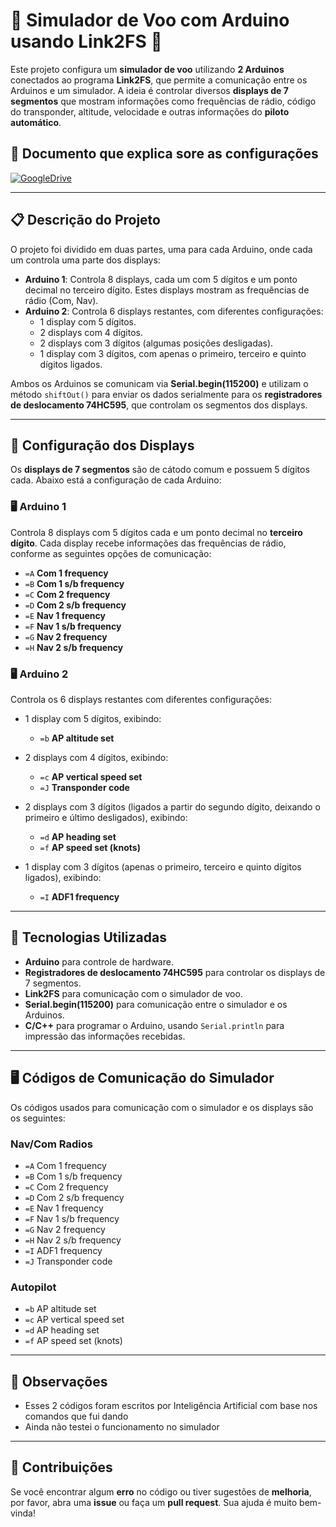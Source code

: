  # 🛫 Simulador de Voo com Arduino usando Link2FS 🛬

Este projeto configura um **simulador de voo** utilizando **2 Arduinos** conectados ao programa **Link2FS**, que permite a comunicação entre os Arduinos e um simulador. A ideia é controlar diversos **displays de 7 segmentos** que mostram informações como frequências de rádio, código do transponder, altitude, velocidade e outras informações do **piloto automático**. 

## 📝 Documento que explica sore as configurações

[![GoogleDrive](https://img.shields.io/badge/-GoogleDrive-FFA500?style=for-the-badge&logo=GoogleDrive&logoColor=white)](https://drive.google.com/file/d/1BnJAFFcH8REipLK50jNiEcZ51p1NylsN/view?usp=sharing)

---

## 📋 Descrição do Projeto

O projeto foi dividido em duas partes, uma para cada Arduino, onde cada um controla uma parte dos displays:

- **Arduino 1**: Controla 8 displays, cada um com 5 dígitos e um ponto decimal no terceiro dígito. Estes displays mostram as frequências de rádio (Com, Nav).
- **Arduino 2**: Controla 6 displays restantes, com diferentes configurações:
  - 1 display com 5 dígitos.
  - 2 displays com 4 dígitos.
  - 2 displays com 3 dígitos (algumas posições desligadas).
  - 1 display com 3 dígitos, com apenas o primeiro, terceiro e quinto dígitos ligados.

Ambos os Arduinos se comunicam via **Serial.begin(115200)** e utilizam o método `shiftOut()` para enviar os dados serialmente para os **registradores de deslocamento 74HC595**, que controlam os segmentos dos displays.

---

## 🔌 Configuração dos Displays

Os **displays de 7 segmentos** são de cátodo comum e possuem 5 dígitos cada. Abaixo está a configuração de cada Arduino:

### 🖥️ Arduino 1

Controla 8 displays com 5 dígitos cada e um ponto decimal no **terceiro dígito**. Cada display recebe informações das frequências de rádio, conforme as seguintes opções de comunicação:

- `=A` **Com 1 frequency**
- `=B` **Com 1 s/b frequency**
- `=C` **Com 2 frequency**
- `=D` **Com 2 s/b frequency**
- `=E` **Nav 1 frequency**
- `=F` **Nav 1 s/b frequency**
- `=G` **Nav 2 frequency**
- `=H` **Nav 2 s/b frequency**

### 🖥️ Arduino 2

Controla os 6 displays restantes com diferentes configurações:

- 1 display com 5 dígitos, exibindo:
  - `=b` **AP altitude set**

- 2 displays com 4 dígitos, exibindo:
  - `=c` **AP vertical speed set**
  - `=J` **Transponder code**

- 2 displays com 3 dígitos (ligados a partir do segundo dígito, deixando o primeiro e último desligados), exibindo:
  - `=d` **AP heading set**
  - `=f` **AP speed set (knots)**

- 1 display com 3 dígitos (apenas o primeiro, terceiro e quinto dígitos ligados), exibindo:
  - `=I` **ADF1 frequency**

---

## 🔧 Tecnologias Utilizadas

- **Arduino** para controle de hardware.
- **Registradores de deslocamento 74HC595** para controlar os displays de 7 segmentos.
- **Link2FS** para comunicação com o simulador de voo.
- **Serial.begin(115200)** para comunicação entre o simulador e os Arduinos.
- **C/C++** para programar o Arduino, usando `Serial.println` para impressão das informações recebidas.

---

## 🖥️ Códigos de Comunicação do Simulador

Os códigos usados para comunicação com o simulador e os displays são os seguintes:

### Nav/Com Radios
- `=A` Com 1 frequency
- `=B` Com 1 s/b frequency
- `=C` Com 2 frequency
- `=D` Com 2 s/b frequency
- `=E` Nav 1 frequency
- `=F` Nav 1 s/b frequency
- `=G` Nav 2 frequency
- `=H` Nav 2 s/b frequency
- `=I` ADF1 frequency
- `=J` Transponder code

### Autopilot
- `=b` AP altitude set
- `=c` AP vertical speed set
- `=d` AP heading set
- `=f` AP speed set (knots)

---

## 🚀 Observações 
- Esses 2 códigos foram escritos por Inteligência Artificial com base nos comandos que fui dando
- Ainda não testei o funcionamento no simulador
---

## 🤝 Contribuições

Se você encontrar algum **erro** no código ou tiver sugestões de **melhoria**, por favor, abra uma **issue** ou faça um **pull request**. Sua ajuda é muito bem-vinda!
